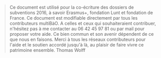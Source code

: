 > Ce document est utilisé pour la co-écriture des dossiers de subventions 2016, à savoir Erasmus+, fondation Lunt et fondation de France. Ce document est modifiable directement par tous les contributeurs multiBàO. A celles et ceux qui souhaiteraient contribuer, n'hésitez pas à me contacter au 06 42 45 97 81 ou par mail pour proposer votre aide. Ce bien commun et son avenir dépendent de ce que nous en faisons. Merci à tous les réseaux contributeurs pour l'aide et le soutien accordé jusqu'à là, au plaisir de faire vivre ce patrimoine ensemble. Thomas Wolff
